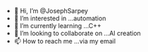 - 👋 Hi, I’m @JosephSarpey
- 👀 I’m interested in ...automation 
- 🌱 I’m currently learning ...C++
- 💞️ I’m looking to collaborate on ...AI creation
- 📫 How to reach me ...via my email

<!---
JosephSarpey/JosephSarpey is a ✨ special ✨ repository because its `README.md` (this file) appears on your GitHub profile.
You can click the Preview link to take a look at your changes.
--->
